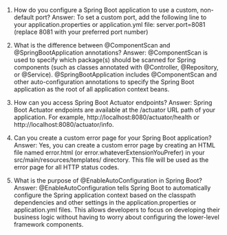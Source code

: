 

1. How do you configure a Spring Boot application to use a custom, non-default port?
Answer: 
To set a custom port, add the following line to your application.properties or application.yml file: server.port=8081 (replace 8081 with your preferred port number)

2. What is the difference between @ComponentScan and @SpringBootApplication annotations?
Answer: 
@ComponentScan is used to specify which package(s) should be scanned for Spring components (such as classes annotated with @Controller, @Repository, or @Service). @SpringBootApplication includes @ComponentScan and other auto-configuration annotations to specify the Spring Boot application as the root of all application context beans.

3. How can you access Spring Boot Actuator endpoints?
Answer: 
Spring Boot Actuator endpoints are available at the /actuator URL path of your application. For example, http://localhost:8080/actuator/health or http://localhost:8080/actuator/info.

4. Can you create a custom error page for your Spring Boot application?
Answer: 
Yes, you can create a custom error page by creating an HTML file named error.html (or error.whateverExtensionYouPrefer) in your src/main/resources/templates/ directory. This file will be used as the error page for all HTTP status codes.

5. What is the purpose of @EnableAutoConfiguration in Spring Boot?
Answer: 
@EnableAutoConfiguration tells Spring Boot to automatically configure the Spring application context based on the classpath dependencies and other settings in the application.properties or application.yml files. This allows developers to focus on developing their business logic without having to worry about configuring the lower-level framework components.